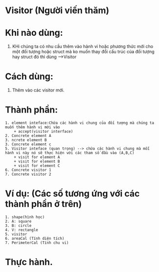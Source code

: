 # Visitor (Người viến thăm)
# Khi nào dùng:
1. KHi chúng ta có nhu cầu thêm vào hành vi hoặc phương thức mới cho một đối tượng hoặc struct mà ko muốn thay đổi cấu trúc của đối tượng hay struct đó thì dùng -->Visitor
# Cách dùng:
1. Thêm vào các visitor mới.
# Thành phần:
    1. element inteface:Chứa các hành vi chung của đối tượng mà chúng ta muốn thêm hành vi mới vào
        + accept(visitor interface)
    2. Concrete element A
    3. ncrete element B
    3. Concrete element c
    5. Visitor inteface (quan trọng) --> chứa các hành vi chung mà mỗi hành vi này nó sẽ thực hiện với các tham số đầu vào (A,B,C)
        + visit for element A
        + visit for element B
        + visit for element C
    6. Concrete visitor 1
    7. Concrete visitor 2

# Ví dụ: (Các số tương ứng với các thành phần ở trên)
    1. shape(hình học)
    2. A: square
    3. B: circle
    4. V: rectangle
    5. visitor
    6. areaCal (Tính diện tích)
    7. PerimeterCal (Tính chu vi)

# Thực hành.